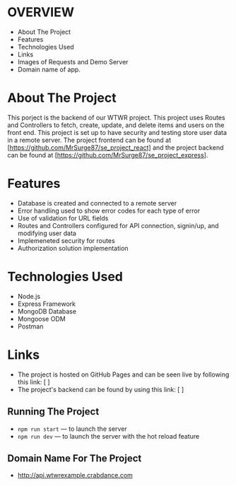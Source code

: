 # OVERVIEW

- About The Project
- Features
- Technologies Used
- Links
- Images of Requests and Demo Server 
- Domain name of app.

# About The Project

This porject is the backend of our WTWR project. This project uses Routes and Controllers to fetch, create, update, and delete items and users on the front end. This project is set up to have security and testing store user data in a remote server. The project frontend can be found at [https://github.com/MrSurge87/se_project_react] and the project backend can be found at [https://github.com/MrSurge87/se_project_express].

# Features

- Database is created and connected to a remote server
- Error handling used to show error codes for each type of error
- Use of validation for URL fields
- Routes and Controllers configured for API connection, signin/up, and modifying user data
- Implemeneted security for routes
- Authorization solution implementation

# Technologies Used

- Node.js
- Express Framework
- MongoDB Database
- Mongoose ODM
- Postman

# Links

- The project is hosted on GitHub Pages and can be seen live by following this link: [ ]
- The project's backend can be found by using this link: [ ]

## Running The Project

- `npm run start` — to launch the server
- `npm run dev` — to launch the server with the hot reload feature

## Domain Name For The Project

- http://api.wtwrexample.crabdance.com
